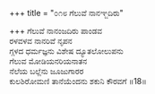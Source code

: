 +++
title = "೦೧೮ ಗೆಲುವೆ ನಾನಞ್ಜದಿರು"

+++
ಗೆಲುವೆ ನಾನಂಜದಿರು ಪಾಂಡವ  
ರಳವಳವ ನಾನರಿವೆ ನೃಪನ  
ಗ್ಗಳದ ಧರ್ಮಜ್ಞನು ವಿಶೇಷ ದ್ಯೂತಲೋಲುಪನು  
ಗೆಲುವ ಮೋಡಿಯನರಿಯನಾತನ  
ನೆಲೆಯ ಬಲ್ಲೆನು ಜೂಜುಗಾರರ  
ಕುಲಶಿರೋಮಣಿ ತಾನೆಯೆಂದನು ಶಕುನಿ ಕೌರವಗೆ     ॥18॥